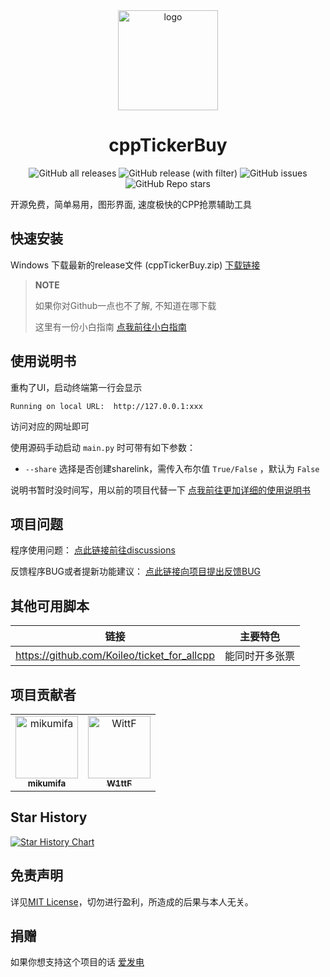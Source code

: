 <div align="center">
  <a href="https://github.com/mikumifa/cppTickerBuy" target="_blank">
    <img width="160" src="icon.ico" alt="logo">
  </a>
  <h1 id="koishi">cppTickerBuy</h1>

![GitHub all releases](https://img.shields.io/github/downloads/mikumifa/cppTickerBuy/total)
![GitHub release (with filter)](https://img.shields.io/github/v/release/mikumifa/cppTickerBuy)
![GitHub issues](https://img.shields.io/github/issues/mikumifa/cppTickerBuy)
![GitHub Repo stars](https://img.shields.io/github/stars/mikumifa/cppTickerBuy)

</div>

开源免费，简单易用，图形界面, 速度极快的CPP抢票辅助工具


## 快速安装

Windows 下载最新的release文件 (cppTickerBuy.zip) [下载链接](https://github.com/mikumifa/cppTickerBuy/releases)
> **NOTE**
>
> 如果你对Github一点也不了解, 不知道在哪下载
>
> 这里有一份小白指南 [点我前往小白指南](https://github.com/mikumifa/biliTickerBuy/wiki/%E5%B0%8F%E7%99%BD%E4%B8%8B%E8%BD%BD%E6%8C%87%E5%8D%97)

## 使用说明书
重构了UI，启动终端第一行会显示

```
Running on local URL:  http://127.0.0.1:xxx
```

访问对应的网址即可

使用源码手动启动 `main.py` 时可带有如下参数：

- `--share` 选择是否创建sharelink，需传入布尔值 `True/False` ，默认为 `False`

说明书暂时没时间写，用以前的项目代替一下
[点我前往更加详细的使用说明书](https://github.com/mikumifa/biliTickerBuy/wiki/%E6%8A%A2%E7%A5%A8%E8%AF%B4%E6%98%8E)


## 项目问题

程序使用问题： [点此链接前往discussions](https://github.com/mikumifa/cppTickerBuy/discussions)

反馈程序BUG或者提新功能建议： [点此链接向项目提出反馈BUG](https://github.com/mikumifa/cppTickerBuy/issues/new/choose)

## 其他可用脚本

| 链接                                                      | 主要特色               |
| --------------------------------------------------------- | ---------------------- |
| https://github.com/Koileo/ticket_for_allcpp | 能同时开多张票               |



## 项目贡献者

<!-- readme: collaborators,contributors -start -->
<table>
	<tbody>
		<tr>
            <td align="center">
                <a href="https://github.com/mikumifa">
                    <img src="https://avatars.githubusercontent.com/u/99951454?v=4" width="100;" alt="mikumifa"/>
                    <br />
                    <sub><b>mikumifa</b></sub>
                </a>
            </td>
            <td align="center">
                <a href="https://github.com/WittF">
                    <img src="https://avatars.githubusercontent.com/u/108567138?v=4" width="100;" alt="WittF"/>
                    <br />
                    <sub><b>W1ttF</b></sub>
                </a>
            </td>
		</tr>
	<tbody>
</table>
<!-- readme: collaborators,contributors -end -->


## Star History

[![Star History Chart](https://api.star-history.com/svg?repos=mikumifa/cppTickerBuy&type=Date)](https://star-history.com/#mikumifa/cppTickerBuy&Date)

## 免责声明

详见[MIT License](./LICENSE)，切勿进行盈利，所造成的后果与本人无关。

## 捐赠

如果你想支持这个项目的话 [爱发电](https://afdian.com/a/mikumifa)
